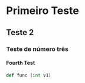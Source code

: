 # Primeiro Teste
## Teste 2
### Teste de número três
#### Fourth Test
``` python
def func (int v1)
```

